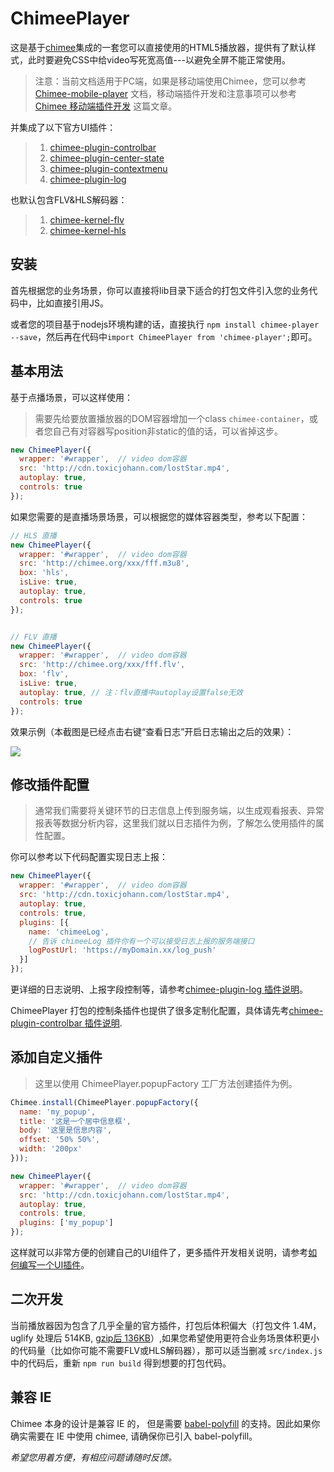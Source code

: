 # ChimeePlayer

这是基于[chimee](https://github.com/Chimeejs/chimee)集成的一套您可以直接使用的HTML5播放器，提供有了默认样式，此时要避免CSS中给video写死宽高值---以避免全屏不能正常使用。

> 注意：当前文档适用于PC端，如果是移动端使用Chimee，您可以参考 [Chimee-mobile-player](https://github.com/Chimeejs/chimee-mobile-player/blob/master/README.md) 文档，移动端插件开发和注意事项可以参考[Chimee 移动端插件开发](https://github.com/Chimeejs/chimee-mobile-player/blob/master/doc/dev.md) 这篇文章。

并集成了以下官方UI插件：
> 1. [chimee-plugin-controlbar](https://github.com/Chimeejs/chimee-plugin-controlbar)
> 2. [chimee-plugin-center-state](https://github.com/Chimeejs/chimee-plugin-center-state)
> 3. [chimee-plugin-contextmenu](https://github.com/Chimeejs/chimee-plugin-contextmenu)
> 4. [chimee-plugin-log](https://github.com/Chimeejs/chimee-plugin-log)

也默认包含FLV&HLS解码器：
> 1. [chimee-kernel-flv](https://github.com/Chimeejs/chimee-kernel-flv)
> 2. [chimee-kernel-hls](https://github.com/Chimeejs/chimee-kernel-hls)

## 安装

首先根据您的业务场景，你可以直接将lib目录下适合的打包文件引入您的业务代码中，比如直接引用JS。

或者您的项目基于nodejs环境构建的话，直接执行 `npm install chimee-player --save`，然后再在代码中`import ChimeePlayer from 'chimee-player';`即可。

## 基本用法

基于点播场景，可以这样使用：

> 需要先给要放置播放器的DOM容器增加一个class `chimee-container`，或者您自己有对容器写position非static的值的话，可以省掉这步。

```javascript
new ChimeePlayer({
  wrapper: '#wrapper',  // video dom容器
  src: 'http://cdn.toxicjohann.com/lostStar.mp4',
  autoplay: true,
  controls: true
});
```

如果您需要的是直播场景场景，可以根据您的媒体容器类型，参考以下配置：

```javascript
// HLS 直播
new ChimeePlayer({
  wrapper: '#wrapper',  // video dom容器
  src: 'http://chimee.org/xxx/fff.m3u8',
  box: 'hls',
  isLive: true,
  autoplay: true,
  controls: true
});


// FLV 直播
new ChimeePlayer({
  wrapper: '#wrapper',  // video dom容器
  src: 'http://chimee.org/xxx/fff.flv',
  box: 'flv',
  isLive: true,
  autoplay: true, // 注：flv直播中autoplay设置false无效
  controls: true
});
```

效果示例（本截图是已经点击右键“查看日志”开启日志输出之后的效果）：

![](https://p2.ssl.qhimg.com/dr/600__/t01093aadbd9d752527.png)

## 修改插件配置

> 通常我们需要将关键环节的日志信息上传到服务端，以生成观看报表、异常报表等数据分析内容，这里我们就以日志插件为例，了解怎么使用插件的属性配置。

你可以参考以下代码配置实现日志上报：

```javascript
new ChimeePlayer({
  wrapper: '#wrapper',  // video dom容器
  src: 'http://cdn.toxicjohann.com/lostStar.mp4',
  autoplay: true,
  controls: true,
  plugins: [{
    name: 'chimeeLog',
    // 告诉 chimeeLog 插件你有一个可以接受日志上报的服务端接口
    logPostUrl: 'https://myDomain.xx/log_push'
  }]
});
```

更详细的日志说明、上报字段控制等，请参考[chimee-plugin-log 插件说明](https://github.com/Chimeejs/chimee-plugin-log/blob/master/README.md)。

ChimeePlayer 打包的控制条插件也提供了很多定制化配置，具体请先考[chimee-plugin-controlbar 插件说明](https://github.com/Chimeejs/chimee-plugin-controlbar#chimee-plugin-controlbar).


## 添加自定义插件

> 这里以使用 ChimeePlayer.popupFactory 工厂方法创建插件为例。

```javascript
Chimee.install(ChimeePlayer.popupFactory({
  name: 'my_popup',
  title: '这是一个居中信息框',
  body: '这里是信息内容',
  offset: '50% 50%',
  width: '200px'
}));

new ChimeePlayer({
  wrapper: '#wrapper',  // video dom容器
  src: 'http://cdn.toxicjohann.com/lostStar.mp4',
  autoplay: true,
  controls: true,
  plugins: ['my_popup']
});
```
这样就可以非常方便的创建自己的UI组件了，更多插件开发相关说明，请参考[如何编写一个UI插件](https://github.com/Chimeejs/chimee/blob/master/doc/zh-cn/how-to-write-a-popup-plugin.md)。

## 二次开发
当前播放器因为包含了几乎全量的官方插件，打包后体积偏大（打包文件 1.4M，uglify 处理后 514KB, [gzip后 136KB](https://s2.ssl.qhres.com/!1f6e9263/index.browser.js)）,如果您希望使用更符合业务场景体积更小的代码量（比如你可能不需要FLV或HLS解码器），那可以适当删减 `src/index.js` 中的代码后，重新 `npm run build` 得到想要的打包代码。

## 兼容 IE
Chimee 本身的设计是兼容 IE 的， 但是需要 [babel-polyfill](https://babeljs.io/docs/usage/polyfill/) 的支持。因此如果你确实需要在 IE 中使用 chimee, 请确保你已引入 babel-polyfill。

*希望您用着方便，有相应问题请随时反馈。*

